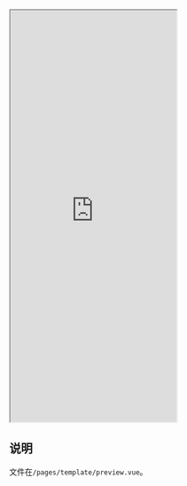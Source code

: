 <div class="simulator">
    <iframe src="https://h5.geui.xyz/#/pages/template/preview" height="740px"></iframe>
</div>

## 说明
文件在`/pages/template/preview.vue`。
